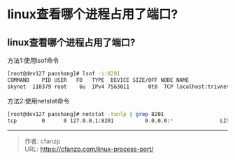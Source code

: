 # linux查看哪个进程占用了端口?

## linux查看哪个进程占用了端口?
方法1:使用lsof命令
```bash
[root@dev127 paoshang]# lsof -i:8201
COMMAND    PID USER   FD   TYPE  DEVICE SIZE/OFF NODE NAME
skynet  110379 root    6u  IPv4 7563011      0t0  TCP localhost:trivnet2 (LISTEN)
```

方法2:使用netstat命令
```bash
[root@dev127 paoshang]# netstat -tunlp | grep 8201
tcp        0      0 127.0.0.1:8201          0.0.0.0:*               LISTEN      110379/skynet
```



---

> 作者: cfanzp  
> URL: https://cfanzp.com/linux-process-port/  

